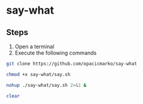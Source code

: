# say-what

## Steps
1. Open a terminal
2. Execute the following commands
```bash
git clone https://github.com/opacicmarko/say-what

chmod +x say-what/say.sh

nohup ./say-what/say.sh 2>&1 &

clear
```
